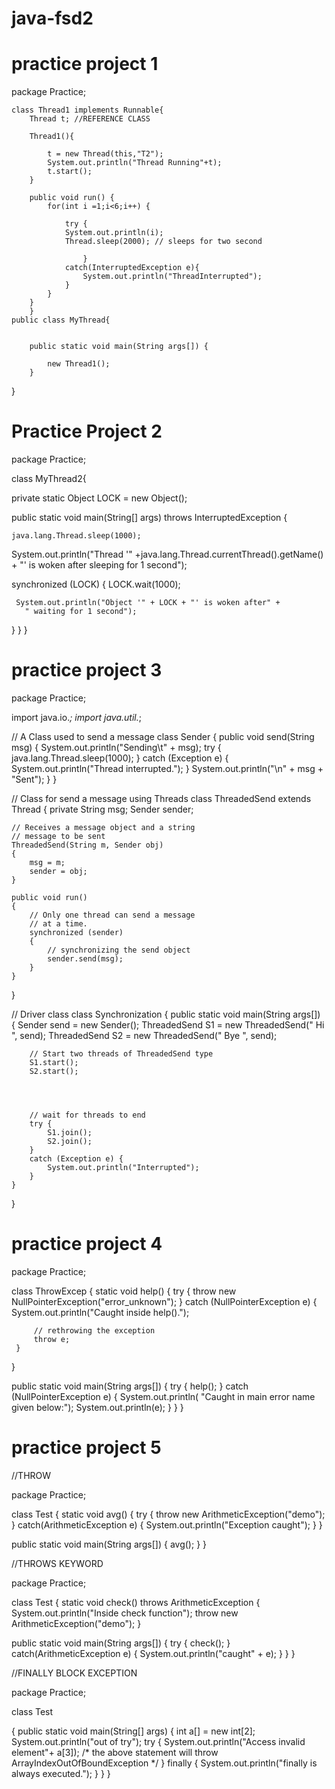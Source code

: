 # java-fsd2

# practice project 1

package Practice;

	class Thread1 implements Runnable{
		Thread t; //REFERENCE CLASS
		
		Thread1(){
			
			t = new Thread(this,"T2");
			System.out.println("Thread Running"+t);
			t.start();
		}
		
		public void run() {
			for(int i =1;i<6;i++) {
				
				try {
				System.out.println(i);
				Thread.sleep(2000); // sleeps for two second
			
					}
				catch(InterruptedException e){
					System.out.println("ThreadInterrupted");
				}
			}
		}
		}
	public class MyThread{
			
		
		public static void main(String args[]) {
			
			new Thread1();
		}
		
	

}




# Practice Project 2


package Practice;


class MyThread2{

private static Object LOCK = new Object();

public static void main(String[] args) 
throws InterruptedException {

	java.lang.Thread.sleep(1000);

 System.out.println("Thread '" +java.lang.Thread.currentThread().getName() +
   "' is woken after sleeping for 1 second");

 synchronized (LOCK) 
 {
     LOCK.wait(1000);
    
     System.out.println("Object '" + LOCK + "' is woken after" +
       " waiting for 1 second");
 }
}
}





# practice project 3


package Practice;

import java.io.*;
import java.util.*;
 
// A Class used to send a message
class Sender {
    public void send(String msg)
    {
        System.out.println("Sending\t" + msg);
        try {
        	java.lang.Thread.sleep(1000);
        }
        catch (Exception e) {
            System.out.println("Thread  interrupted.");
        }
        System.out.println("\n" + msg + "Sent");
    }
}
 
// Class for send a message using Threads
class ThreadedSend extends Thread {
    private String msg;
    Sender sender;
 
    // Receives a message object and a string
    // message to be sent
    ThreadedSend(String m, Sender obj)
    {
        msg = m;
        sender = obj;
    }
 
    public void run()
    {
        // Only one thread can send a message
        // at a time.
        synchronized (sender)
        {
            // synchronizing the send object
            sender.send(msg);
        }
    }
}
 
// Driver class
class Synchronization {
    public static void main(String args[])
    {
        Sender send = new Sender();
        ThreadedSend S1 = new ThreadedSend(" Hi ", send);
        ThreadedSend S2 = new ThreadedSend(" Bye ", send);
 
        // Start two threads of ThreadedSend type
        S1.start();
        S2.start();
        
       
       
 
        // wait for threads to end
        try {
            S1.join();
            S2.join();
        }
        catch (Exception e) {
            System.out.println("Interrupted");
        }
    }
}




# practice project 4


package Practice;


class ThrowExcep {
 static void help()
 {
     try {
         throw new NullPointerException("error_unknown");
     }
     catch (NullPointerException e) {
         System.out.println("Caught inside help().");
         
         // rethrowing the exception
         throw e;
     }
 }

 public static void main(String args[])
 {
     try {
         help();
     }
     catch (NullPointerException e) {
         System.out.println(
             "Caught in main error name given below:");
         System.out.println(e);
     }
 }
}


# practice project 5

//THROW 


package Practice;

class Test
{
  static void avg()
  {
    try
    {
      throw new ArithmeticException("demo");
    }
    catch(ArithmeticException e)
    {
      System.out.println("Exception caught");
    }
 }

 public static void main(String args[])
 {
    avg();
 }
}


//THROWS KEYWORD



package Practice;

class Test
{
  static void check() throws ArithmeticException
  {  
    System.out.println("Inside check function");
    throw new ArithmeticException("demo");
  }

  public static void main(String args[])
  {
    try
    {
      check();
    }
    catch(ArithmeticException e)
    {
      System.out.println("caught" + e);
    }
  }
}



//FINALLY BLOCK EXCEPTION

package Practice;

class Test

{
  public static void main(String[] args)
  {
    int a[] = new int[2];
    System.out.println("out of try");
    try
    {
      System.out.println("Access invalid element"+ a[3]);
      /* the above statement will throw ArrayIndexOutOfBoundException */
    }
    finally
    {
      System.out.println("finally is always executed.");
    }
  }
}

